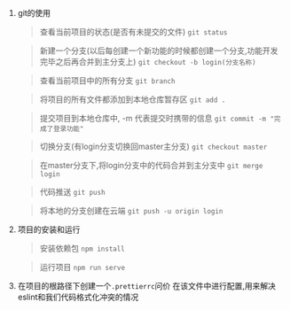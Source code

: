1. git的使用
    > 查看当前项目的状态(是否有未提交的文件)
    `git status` 

    > 新建一个分支(以后每创建一个新功能的时候都创建一个分支,功能开发完毕之后再合并到主分支上)
    `git checkout -b login(分支名称)` 

    > 查看当前项目中的所有分支
    `git branch`

    > 将项目的所有文件都添加到本地仓库暂存区
    `git add .`

    > 提交项目到本地仓库中, -m 代表提交时携带的信息
    `git commit -m "完成了登录功能"`

    > 切换分支(有login分支切换回master主分支)
    `git checkout master`

    > 在master分支下,将login分支中的代码合并到主分支中
    `git merge login`

    > 代码推送
    `git push`

    > 将本地的分支创建在云端
    `git push -u origin login`

2. 项目的安装和运行
    > 安装依赖包
    `npm install`

    > 运行项目
    `npm run serve`

3. 在项目的根路径下创建一个`.prettierrc`问价
    在该文件中进行配置,用来解决eslint和我们代码格式化冲突的情况